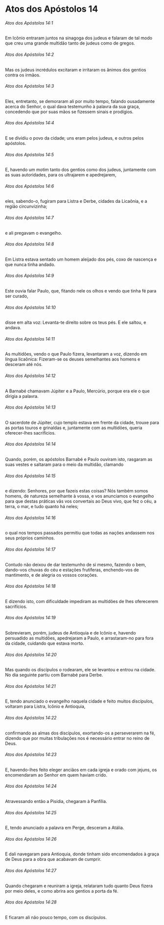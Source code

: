 # Atos dos Apóstolos 14

###### Atos dos Apóstolos 14:1

Em Icônio entraram juntos na sinagoga dos judeus e falaram de tal modo que creu uma grande multidão tanto de judeus como de gregos.

###### Atos dos Apóstolos 14:2

Mas os judeus incrédulos excitaram e irritaram os ânimos dos gentios contra os irmãos.

###### Atos dos Apóstolos 14:3

Eles, entretanto, se demoraram ali por muito tempo, falando ousadamente acerca do Senhor, o qual dava testemunho à palavra da sua graça, concedendo que por suas mãos se fizessem sinais e prodígios.

###### Atos dos Apóstolos 14:4

E se dividiu o povo da cidade; uns eram pelos judeus, e outros pelos apóstolos.

###### Atos dos Apóstolos 14:5

E, havendo um motim tanto dos gentios como dos judeus, juntamente com as suas autoridades, para os ultrajarem e apedrejarem,

###### Atos dos Apóstolos 14:6

eles, sabendo-o, fugiram para Listra e Derbe, cidades da Licaônia, e a região circunvizinha;

###### Atos dos Apóstolos 14:7

e ali pregavam o evangelho.

###### Atos dos Apóstolos 14:8

Em Listra estava sentado um homem aleijado dos pés, coxo de nascença e que nunca tinha andado.

###### Atos dos Apóstolos 14:9

Este ouvia falar Paulo, que, fitando nele os olhos e vendo que tinha fé para ser curado,

###### Atos dos Apóstolos 14:10

disse em alta voz: Levanta-te direito sobre os teus pés. E ele saltou, e andava.

###### Atos dos Apóstolos 14:11

As multidões, vendo o que Paulo fizera, levantaram a voz, dizendo em língua licaônica: Fizeram-se os deuses semelhantes aos homens e desceram até nós.

###### Atos dos Apóstolos 14:12

A Barnabé chamavam Júpiter e a Paulo, Mercúrio, porque era ele o que dirigia a palavra.

###### Atos dos Apóstolos 14:13

O sacerdote de Júpiter, cujo templo estava em frente da cidade, trouxe para as portas touros e grinaldas e, juntamente com as multidões, queria oferecer-lhes sacrifícios.

###### Atos dos Apóstolos 14:14

Quando, porém, os apóstolos Barnabé e Paulo ouviram isto, rasgaram as suas vestes e saltaram para o meio da multidão, clamando

###### Atos dos Apóstolos 14:15

e dizendo: Senhores, por que fazeis estas coisas? Nós também somos homens, de natureza semelhante à vossa, e vos anunciamos o evangelho para que destas práticas vãs vos convertais ao Deus vivo, que fez o céu, a terra, o mar, e tudo quanto há neles;

###### Atos dos Apóstolos 14:16

o qual nos tempos passados permitiu que todas as nações andassem nos seus próprios caminhos.

###### Atos dos Apóstolos 14:17

Contudo não deixou de dar testemunho de si mesmo, fazendo o bem, dando-vos chuvas do céu e estações frutíferas, enchendo-vos de mantimento, e de alegria os vossos corações.

###### Atos dos Apóstolos 14:18

E dizendo isto, com dificuldade impediram as multidões de lhes oferecerem sacrifícios.

###### Atos dos Apóstolos 14:19

Sobrevieram, porém, judeus de Antioquia e de Icônio e, havendo persuadido as multidões, apedrejaram a Paulo, e arrastaram-no para fora da cidade, cuidando que estava morto.

###### Atos dos Apóstolos 14:20

Mas quando os discípulos o rodearam, ele se levantou e entrou na cidade. No dia seguinte partiu com Barnabé para Derbe.

###### Atos dos Apóstolos 14:21

E, tendo anunciado o evangelho naquela cidade e feito muitos discípulos, voltaram para Listra, Icônio e Antioquia,

###### Atos dos Apóstolos 14:22

confirmando as almas dos discípulos, exortando-os a perseverarem na fé, dizendo que por muitas tribulações nos é necessário entrar no reino de Deus.

###### Atos dos Apóstolos 14:23

E, havendo-lhes feito eleger anciãos em cada igreja e orado com jejuns, os encomendaram ao Senhor em quem haviam crido.

###### Atos dos Apóstolos 14:24

Atravessando então a Pisídia, chegaram à Panfília.

###### Atos dos Apóstolos 14:25

E, tendo anunciado a palavra em Perge, desceram a Atália.

###### Atos dos Apóstolos 14:26

E dali navegaram para Antioquia, donde tinham sido encomendados à graça de Deus para a obra que acabavam de cumprir.

###### Atos dos Apóstolos 14:27

Quando chegaram e reuniram a igreja, relataram tudo quanto Deus fizera por meio deles, e como abrira aos gentios a porta da fé.

###### Atos dos Apóstolos 14:28

E ficaram ali não pouco tempo, com os discípulos.

